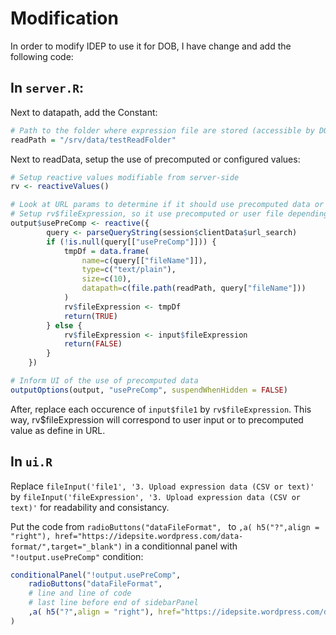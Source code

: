 # Modification

In order to modify IDEP to use it for DOB, I have change and add the following code:

## In `server.R`:

Next to datapath, add the Constant:

```R
# Path to the folder where expression file are stored (accessible by DOB and IDEP)
readPath = "/srv/data/testReadFolder"
```

Next to readData, setup the use of precomputed or configured values:
```R
# Setup reactive values modifiable from server-side
rv <- reactiveValues()

# Look at URL params to determine if it should use precomputed data or not
# Setup rv$fileExpression, so it use precomputed or user file depending on the URL params
output$usePreComp <- reactive({
		query <- parseQueryString(session$clientData$url_search)
		if (!is.null(query[["usePreComp"]])) {
			tmpDf = data.frame(
				name=c(query[["fileName"]]),
				type=c("text/plain"),
				size=c(10),
				datapath=c(file.path(readPath, query["fileName"]))
			)
			rv$fileExpression <- tmpDf
			return(TRUE)
		} else {
			rv$fileExpression <- input$fileExpression
			return(FALSE)
		}
	})

# Inform UI of the use of precomputed data
outputOptions(output, "usePreComp", suspendWhenHidden = FALSE)
```

After, replace each occurence of `input$file1` by `rv$fileExpression`. 
This way, rv$fileExpression will correspond to user input or to precomputed value as define in URL.

## In `ui.R`

Replace `fileInput('file1', '3. Upload expression data (CSV or text)'`
by `fileInput('fileExpression', '3. Upload expression data (CSV or text)'`
for readability and consistancy.

Put the code from `radioButtons("dataFileFormat", ` to `,a( h5("?",align = "right"), href="https://idepsite.wordpress.com/data-format/",target="_blank")` in a conditionnal panel with `"!output.usePreComp"` condition:

```R
conditionalPanel("!output.usePreComp",
    radioButtons("dataFileFormat", 
    # line and line of code
    # last line before end of sidebarPanel
    ,a( h5("?",align = "right"), href="https://idepsite.wordpress.com/data-format/",target="_blank")
)
```